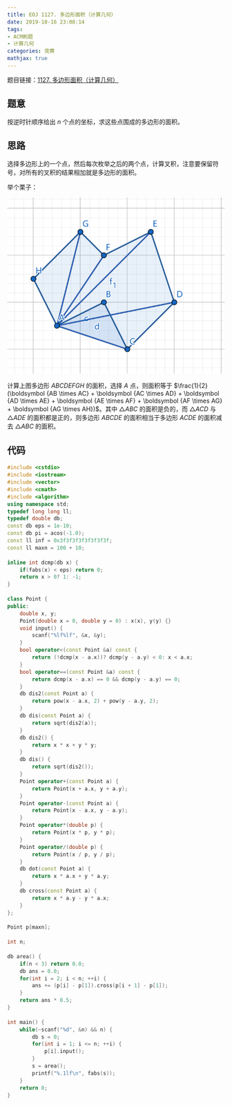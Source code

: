 ```yaml
---
title: EOJ 1127. 多边形面积（计算几何）
date: 2019-10-16 23:08:14
tags:
- ACM刷题
- 计算几何
categories: 竞赛
mathjax: true
---
```


题目链接：[1127. 多边形面积（计算几何）](https://acm.ecnu.edu.cn/problem/1127/)

## 题意

按逆时针顺序给出 $n$ 个点的坐标，求这些点围成的多边形的面积。

<!--more-->

## 思路

选择多边形上的一个点，然后每次枚举之后的两个点，计算叉积，注意要保留符号，对所有的叉积的结果相加就是多边形的面积。

举个栗子：

![](https://raw.githubusercontent.com/WuTao18/images/master/gitnote/2019/10/16/1571236300876-1571236301094.png)

计算上图多边形 $ABCDEFGH$ 的面积，选择 $A$ 点，则面积等于 $\frac{1}{2} (\boldsymbol {AB \times AC} + \boldsymbol {AC \times AD} + \boldsymbol {AD \times AE} + \boldsymbol {AE \times AF} + \boldsymbol {AF \times AG} + \boldsymbol {AG \times AH})$。其中 $\triangle ABC$ 的面积是负的，而 $\triangle ACD$ 与 $\triangle ADE$ 的面积都是正的，则多边形 $ABCDE$ 的面积相当于多边形 $ACDE$ 的面积减去 $\triangle ABC$ 的面积。

## 代码

```cpp
#include <cstdio>
#include <iostream>
#include <vector>
#include <cmath>
#include <algorithm>
using namespace std;
typedef long long ll;
typedef double db;
const db eps = 1e-10;  
const db pi = acos(-1.0);  
const ll inf = 0x3f3f3f3f3f3f3f3f;  
const ll maxn = 100 + 10;

inline int dcmp(db x) {
    if(fabs(x) < eps) return 0;
    return x > 0? 1: -1;
}

class Point {
public:
    double x, y;
    Point(double x = 0, double y = 0) : x(x), y(y) {}
    void input() {
        scanf("%lf%lf", &x, &y);
    }
    bool operator<(const Point &a) const {
        return (!dcmp(x - a.x))? dcmp(y - a.y) < 0: x < a.x;
    }
    bool operator==(const Point &a) const {
        return dcmp(x - a.x) == 0 && dcmp(y - a.y) == 0;
    }
    db dis2(const Point a) {
        return pow(x - a.x, 2) + pow(y - a.y, 2);
    }
    db dis(const Point a) {
        return sqrt(dis2(a));
    }
    db dis2() {
        return x * x + y * y;
    }
    db dis() {
        return sqrt(dis2());
    }
    Point operator+(const Point a) {
        return Point(x + a.x, y + a.y);
    }
    Point operator-(const Point a) {
        return Point(x - a.x, y - a.y);
    }
    Point operator*(double p) {
        return Point(x * p, y * p);
    }
    Point operator/(double p) {
        return Point(x / p, y / p);
    }
    db dot(const Point a) {
        return x * a.x + y * a.y;
    }
    db cross(const Point a) {
        return x * a.y - y * a.x;
    }
};

Point p[maxn];

int n;

db area() {
    if(n < 3) return 0.0;
    db ans = 0.0;
    for(int i = 2; i < n; ++i) {
        ans += (p[i] - p[1]).cross(p[i + 1] - p[1]);
    }
    return ans * 0.5;
}

int main() {
    while(~scanf("%d", &n) && n) {
        db s = 0;
        for(int i = 1; i <= n; ++i) {
            p[i].input();
        }
        s = area();
        printf("%.1lf\n", fabs(s));
    }
    return 0;
}
```